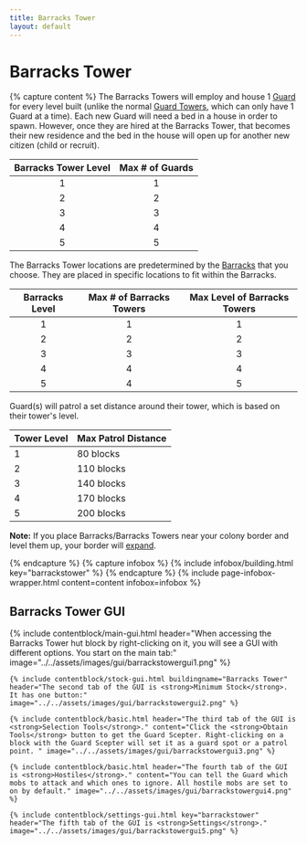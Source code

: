 ```yaml
---
title: Barracks Tower
layout: default
---
```

# Barracks Tower

{% capture content %}
The Barracks Towers will employ and house 1 [Guard](../../source/workers/guard) for every level built (unlike the normal [Guard Towers](../../source/buildings/guardtower), which can only have 1 Guard at a time). Each new Guard will need a bed in a house in order to spawn. However, once they are hired at the Barracks Tower, that becomes their new residence and the bed in the house will open up for another new citizen (child or recruit).


| Barracks Tower Level | Max # of Guards |
| :----: | :----: |
| 1 | 1 |
| 2 | 2 |
| 3 | 3 |
| 4 | 4 |
| 5 | 5 |


The Barracks Tower locations are predetermined by the [Barracks](../../source/buildings/barracks) that you choose. They are placed in specific locations to fit within the Barracks. 


| Barracks Level | Max # of Barracks Towers | Max Level of Barracks Towers |
| :----: | :----: | :----: |
| 1 | 1 | 1 |
| 2 | 2 | 2 |
| 3 | 3 | 3 |
| 4 | 4 | 4 |
| 5 | 4 | 5 |


Guard(s) will patrol a set distance around their tower, which is based on their tower's level.

| Tower Level | Max Patrol Distance |
| ----------- | ------------------- |
| 1 | 80 blocks |
| 2 | 110 blocks |
| 3 | 140 blocks |
| 4 | 170 blocks |
| 5 | 200 blocks |

<strong>Note:</strong> If you place Barracks/Barracks Towers near your colony border and level them up, your border will [expand](../../source/systems/border).

{% endcapture %}
{% capture infobox %}
{% include infobox/building.html key="barrackstower" %}
{% endcapture %}
{% include page-infobox-wrapper.html content=content infobox=infobox %}

## Barracks Tower GUI

<div class="row">
  <div class="col">
    {% include contentblock/main-gui.html header="When accessing the Barracks Tower hut block by right-clicking on it, you will see a GUI with different options. You start on the main tab:" image="../../assets/images/gui/barrackstowergui1.png" %}

    {% include contentblock/stock-gui.html buildingname="Barracks Tower" header="The second tab of the GUI is <strong>Minimum Stock</strong>. It has one button:" image="../../assets/images/gui/barrackstowergui2.png" %}

    {% include contentblock/basic.html header="The third tab of the GUI is <strong>Selection Tools</strong>." content="Click the <strong>Obtain Tools</strong> button to get the Guard Scepter. Right-clicking on a block with the Guard Scepter will set it as a guard spot or a patrol point. " image="../../assets/images/gui/barrackstowergui3.png" %}

    {% include contentblock/basic.html header="The fourth tab of the GUI is <strong>Hostiles</strong>." content="You can tell the Guard which mobs to attack and which ones to ignore. All hostile mobs are set to on by default." image="../../assets/images/gui/barrackstowergui4.png" %}

    {% include contentblock/settings-gui.html key="barrackstower" header="The fifth tab of the GUI is <strong>Settings</strong>." image="../../assets/images/gui/barrackstowergui5.png" %}
  </div>
</div>
